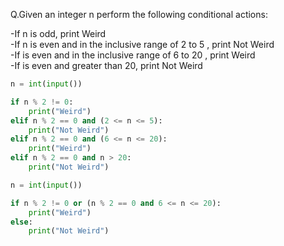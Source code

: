 Q.Given an integer n perform the following conditional actions:<br>

-If n is odd, print Weird<br>
-If n is even and in the inclusive range of 2 to 5 , print Not Weird<br>
-If  is even and in the inclusive range of 6 to 20 , print Weird<br>
-If  is even and greater than 20, print Not Weird<br>


```python
n = int(input())

if n % 2 != 0:
    print("Weird")
elif n % 2 == 0 and (2 <= n <= 5):
    print("Not Weird")
elif n % 2 == 0 and (6 <= n <= 20):
    print("Weird")
elif n % 2 == 0 and n > 20:
    print("Not Weird")
```


```python
n = int(input())

if n % 2 != 0 or (n % 2 == 0 and 6 <= n <= 20):
    print("Weird")
else:
    print("Not Weird")
```
